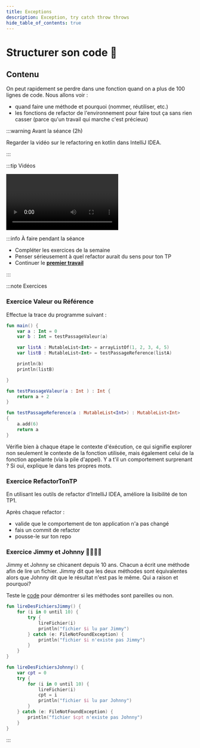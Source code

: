 ```yaml
---
title: Exceptions
description: Exception, try catch throw throws
hide_table_of_contents: true
---
```


# Structurer son code 🧱

## Contenu

On peut rapidement se perdre dans une fonction quand on a plus de 100 lignes de code. Nous allons voir :
- quand faire une méthode et pourquoi (nommer, réutiliser, etc.)
- les fonctions de refactor de l'environnement pour faire tout ça sans rien casser (parce qu'un travail qui marche c'est précieux)

<Row>

<Column>

:::warning Avant la séance (2h)

Regarder la vidéo sur le refactoring en kotlin dans IntelliJ IDEA.

:::

</Column>

<Column>

:::tip Vidéos

<Video url="https://youtu.be/9Gd83g3elJQ" />

:::

</Column>

<Column>

:::info À faire pendant la séance

- Compléter les exercices de la semaine
- Penser sérieusement à quel refactor aurait du sens pour ton TP
- Continuer le **[premier travail](../tp/tp1)**

:::

</Column>

</Row>

:::note Exercices

### Exercice Valeur ou Référence

Effectue la trace du programme suivant : 

```kotlin
fun main() {    
    var a : Int = 0    
    var b : Int = testPassageValeur(a)    

    var listA : MutableList<Int> = arrayListOf(1, 2, 3, 4, 5)    
    var listB : MutableList<Int> = testPassageReference(listA)

    println(b)
    println(listB)

}

fun testPassageValeur(a : Int ) : Int {    
    return a + 2
}

fun testPassageReference(a : MutableList<Int>) : MutableList<Int>
{    
    a.add(6)    
    return a
}
```
Vérifie bien à chaque étape le contexte d'éxécution, ce qui signifie explorer non seulement le contexte de la fonction utilisée, mais également celui de la fonction appelante (via la pile d'appel). Y a t'il un comportement surprenant ? Si oui, explique le dans tes propres mots. 

### Exercice RefactorTonTP

En utilisant les outils de refactor d'IntelliJ IDEA, améliore la lisibilité de ton TP1.

Après chaque refactor :
- valide que le comportement de ton application n'a pas changé
- fais un commit de refactor
- pousse-le sur ton repo

### Exercice Jimmy et Johnny 👨‍🎤👨‍💼

Jimmy et Johnny se chicanent depuis 10 ans. Chacun a écrit une méthode afin de lire un fichier. Jimmy dit que les deux méthodes sont équivalentes alors que Johnny dit que le résultat n'est pas le même. Qui a raison et pourquoi?

Teste le [code](https://github.com/departement-info-cem/3N5-Prog3/tree/main/code/JimJohn/) pour démontrer si les méthodes sont pareilles ou non.

```kotlin
fun lireDesFichiersJimmy() {
    for (i in 0 until 10) {
        try {
            lireFichier(i)
            println("fichier $i lu par Jimmy")
        } catch (e: FileNotFoundException) {
            println("fichier $i n'existe pas Jimmy")
        }
    }
}

fun lireDesFichiersJohnny() {
    var cpt = 0
    try {
        for (i in 0 until 10) {
            lireFichier(i)
            cpt = i
            println("fichier $i lu par Johnny")
        }
    } catch (e: FileNotFoundException) {
        println("fichier $cpt n'existe pas Johnny")
    }
}

```

:::
